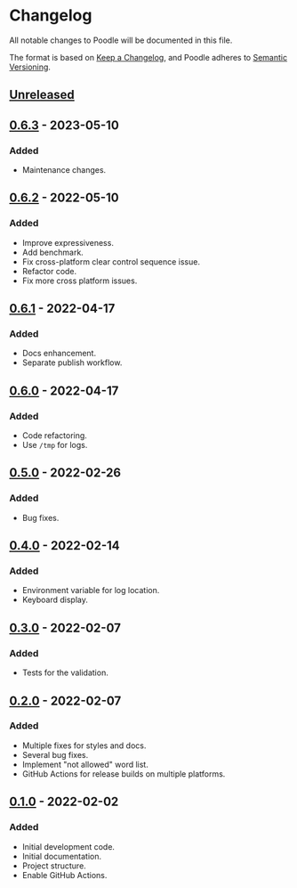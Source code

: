 # Changelog
All notable changes to Poodle will be documented in this file.

The format is based on [Keep a Changelog](https://keepachangelog.com/en/1.0.0/),
and Poodle adheres to [Semantic Versioning](https://semver.org/spec/v2.0.0.html).

## [Unreleased]

## [0.6.3] - 2023-05-10
### Added
- Maintenance changes.

## [0.6.2] - 2022-05-10
### Added
- Improve expressiveness.
- Add benchmark.
- Fix cross-platform clear control sequence issue.
- Refactor code.
- Fix more cross platform issues.

## [0.6.1] - 2022-04-17
### Added
- Docs enhancement.
- Separate publish workflow.

## [0.6.0] - 2022-04-17
### Added
- Code refactoring.
- Use `/tmp` for logs.

## [0.5.0] - 2022-02-26
### Added
- Bug fixes.

## [0.4.0] - 2022-02-14
### Added
- Environment variable for log location.
- Keyboard display.

## [0.3.0] - 2022-02-07
### Added
- Tests for the validation.

## [0.2.0] - 2022-02-07
### Added
- Multiple fixes for styles and docs.
- Several bug fixes.
- Implement "not allowed" word list.
- GitHub Actions for release builds on multiple platforms.

## [0.1.0] - 2022-02-02
### Added
- Initial development code.
- Initial documentation.
- Project structure.
- Enable GitHub Actions.

[Unreleased]: https://github.com/poyea/poodle/compare/v0.6.3...HEAD
[0.6.3]: https://github.com/poyea/poodle/compare/v0.6.2...v0.6.3
[0.6.2]: https://github.com/poyea/poodle/compare/v0.6.1...v0.6.2
[0.6.1]: https://github.com/poyea/poodle/compare/v0.6.0...v0.6.1
[0.6.0]: https://github.com/poyea/poodle/compare/v0.5.0...v0.6.0
[0.5.0]: https://github.com/poyea/poodle/compare/v0.4.0...v0.5.0
[0.4.0]: https://github.com/poyea/poodle/compare/v0.3.0...v0.4.0
[0.3.0]: https://github.com/poyea/poodle/compare/v0.2.0...v0.3.0
[0.2.0]: https://github.com/poyea/poodle/compare/v0.1.0...v0.2.0
[0.1.0]: https://github.com/poyea/poodle/releases/tag/v0.1.0
